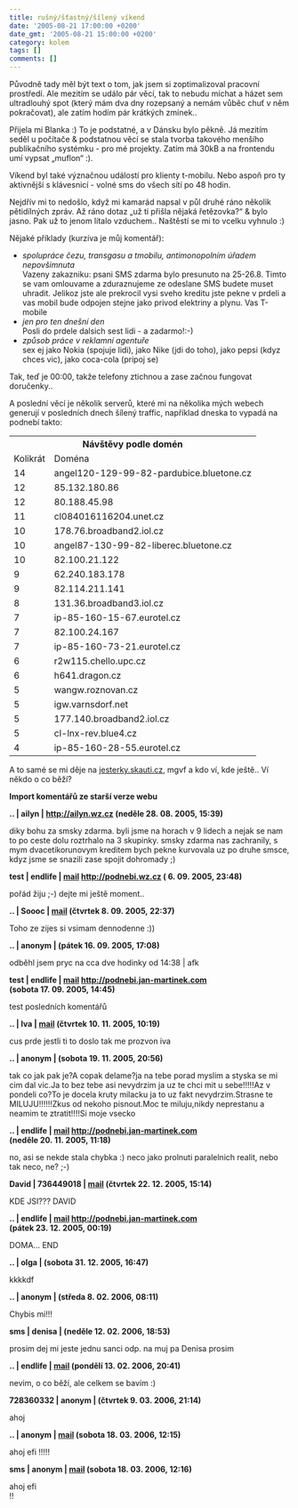 ```yaml
---
title: rušný/šťastný/šílený víkend
date: '2005-08-21 17:00:00 +0200'
date_gmt: '2005-08-21 15:00:00 +0200'
category: kolem
tags: []
comments: []
---
```

<p>Původně tady měl být text o tom, jak jsem si zoptimalizoval pracovní prostředí. Ale
mezitím se událo pár věcí, tak to nebudu míchat a házet sem ultradlouhý spot
(který mám dva dny rozepsaný a nemám vůběc chuť v něm pokračovat), ale zatím
hodím pár krátkých zmínek..</p>
<p>Přijela mi Blanka :) To je podstatné, a v Dánsku bylo pěkně. Já mezitím seděl
u počítače &amp; podstatnou věcí se stala tvorba takového menšího publikačního
systémku - pro mé projekty. Zatím má 30kB a na frontendu umí vypsat &bdquo;muflon&ldquo;
:).</p>
<p>Víkend byl také význačnou událostí pro klienty t-mobilu. Nebo aspoň pro ty aktivnější
s klávesnicí - volné sms do všech sítí po 48 hodin.</p>
<p>Nejdřív mi to nedošlo,
když mi kamarád napsal v půl druhé ráno několik pětidílných zpráv. Až ráno dotaz &bdquo;už
ti přišla nějaká řetězovka?&ldquo; &amp; bylo jasno. Pak už to jenom lítalo
vzduchem.. Naštěstí se mi to vcelku vyhnulo :)</p>
<p>Nějaké příklady (kurzíva je můj komentář):</p>
<ul>
<li><em>spolupráce čezu, transgasu a tmobilu, antimonopolním úřadem nepovšimnuta</em><br>Vazeny zakazniku: psani SMS zdarma bylo presunuto na 25-26.8. Timto se vam omlouvame a zduraznujeme
ze odeslane SMS budete muset uhradit. Jelikoz jste ale prekrocil vysi sveho kreditu jste pekne
v prdeli a vas mobil bude odpojen stejne jako privod elektriny a plynu. Vas T-mobile</li>
<li><em>jen pro ten dnešní den</em><br>Posli do prdele dalsich sest lidi - a zadarmo!:-)</li>
<li><em>způsob práce v reklamní agentuře</em><br>sex ej jako Nokia (spojuje lidi), jako Nike (jdi do toho), jako pepsi (kdyz chces vic),
jako coca-cola (pripoj se)</li>
</ul>
<p>Tak, teď je 00:00, takže telefony ztichnou a zase začnou fungovat doručenky..</p>
<p>A poslední věcí je několik serverů, které mi na několika mých webech generují v posledních
dnech šílený traffic, například dneska to vypadá na podnebí takto:</p>
<table class="table">
<tr>
<th colspan="2">Návštěvy podle domén</th>
</tr>
<tr class="desc">
<td>Kolikrát</td>
<td>Doména</td>
</tr>
<tr class="d">
<td>14</td>
<td class="l">angel120-129-99-82-pardubice.bluetone.cz</td>
</tr>
<tr>
<td>12</td>
<td class="l">85.132.180.86</td>
</tr>
<tr class="d">
<td>12</td>
<td class="l">80.188.45.98</td>
</tr>
<tr>
<td>11</td>
<td class="l">cl084016116204.unet.cz</td>
</tr>
<tr class="d">
<td>10</td>
<td class="l">178.76.broadband2.iol.cz</td>
</tr>
<tr>
<td>10</td>
<td class="l">angel87-130-99-82-liberec.bluetone.cz</td>
</tr>
<tr class="d">
<td>10</td>
<td class="l">82.100.21.122</td>
</tr>
<tr>
<td>9</td>
<td class="l">62.240.183.178</td>
</tr>
<tr class="d">
<td>9</td>
<td class="l">82.114.211.141</td>
</tr>
<tr>
<td>8</td>
<td class="l">131.36.broadband3.iol.cz</td>
</tr>
<tr class="d">
<td>7</td>
<td class="l">ip-85-160-15-67.eurotel.cz</td>
</tr>
<tr>
<td>7</td>
<td class="l">82.100.24.167</td>
</tr>
<tr class="d">
<td>7</td>
<td class="l">ip-85-160-73-21.eurotel.cz</td>
</tr>
<tr>
<td>6</td>
<td class="l">r2w115.chello.upc.cz</td>
</tr>
<tr class="d">
<td>6</td>
<td class="l">h641.dragon.cz</td>
</tr>
<tr>
<td>5</td>
<td class="l">wangw.roznovan.cz</td>
</tr>
<tr class="d">
<td>5</td>
<td class="l">igw.varnsdorf.net</td>
</tr>
<tr>
<td>5</td>
<td class="l">177.140.broadband2.iol.cz</td>
</tr>
<tr class="d">
<td>5</td>
<td class="l">cl-lnx-rev.blue4.cz</td>
</tr>
<tr>
<td>4</td>
<td class="l">ip-85-160-28-55.eurotel.cz</td>
</tr>
</table>
<p>A to samé se mi děje na <a href="http://jesterky.skauti.cz">jesterky.skauti.cz</a>, mgvf a kdo ví, kde ještě..
Ví někdo o co běží?</p>
<div class="import-komentaru">
<p><strong>Import komentářů ze starší verze webu</strong></p>
<div class="comment">
<p style="font-weight:bold"><span class="compredmet">..</span> | <span class="comname">ailyn</span> |  <a href="http://ailyn.wz.cz">http://ailyn.wz.cz</a> (neděle&nbsp;28.&nbsp;08.&nbsp;2005,&nbsp;15:39)</p>
<p>diky bohu za smsky zdarma. byli jsme na horach v 9 lidech a nejak se nam to po ceste dolu roztrhalo na 3 skupinky. smsky zdarma nas zachranily, s mym dvacetikorunovym kreditem bych pekne kurvovala uz po druhe smsce, kdyz jsme se snazili zase spojit dohromady ;) </p>
</div>
<div class="comment">
<p style="font-weight:bold"><span class="compredmet">test</span> | <span class="comname">endlife</span> |  <a href="mailto:jan.martinek@post.cz">mail</a>  <a href="http://jan-martinek.com">http://podnebi.wz.cz</a> (&nbsp;6.&nbsp;09.&nbsp;2005,&nbsp;23:48)</p>
<p>pořád žiju ;-) dejte mi ještě moment.. </p>
</div>
<div class="comment">
<p style="font-weight:bold"><span class="compredmet">..</span> | <span class="comname">Soooc</span> |  <a href="mailto:xsoc@post.cz">mail</a> (čtvrtek&nbsp;8.&nbsp;09.&nbsp;2005,&nbsp;22:37)</p>
<p>Toho ze zijes si vsimam dennodenne :)) </p>
</div>
<div class="comment">
<p style="font-weight:bold"><span class="compredmet">..</span> | <span class="comname">anonym</span> | (pátek&nbsp;16.&nbsp;09.&nbsp;2005,&nbsp;17:08)</p>
<p>odběhl jsem pryc na cca dve hodinky od 14:38 | afk </p>
</div>
<div class="comment">
<p style="font-weight:bold"><span class="compredmet">test</span> | <span class="comname">endlife</span> |  <a href="mailto:jan.martinek@post.cz">mail</a>  <a href="http://podnebi.jan-martinek.com">http://podnebi.jan-martinek.com</a> (sobota&nbsp;17.&nbsp;09.&nbsp;2005,&nbsp;14:45)</p>
<p>test posledních komentářů </p>
</div>
<div class="comment">
<p style="font-weight:bold"><span class="compredmet">..</span> | <span class="comname">Iva</span> |  <a href="mailto:732652650">mail</a> (čtvrtek&nbsp;10.&nbsp;11.&nbsp;2005,&nbsp;10:19)</p>
<p>cus prde jestli ti to doslo tak me prozvon iva </p>
</div>
<div class="comment">
<p style="font-weight:bold"><span class="compredmet">..</span> | <span class="comname">anonym</span> | (sobota&nbsp;19.&nbsp;11.&nbsp;2005,&nbsp;20:56)</p>
<p>tak co jak pak je?A copak delame?ja na tebe porad myslim a styska se mi cim dal vic.Ja to bez tebe asi nevydrzim ja uz te chci mit u sebe!!!!!Az v pondeli co?To je docela kruty milacku ja to uz fakt nevydrzim.Strasne te MILUJU!!!!!!Zkus od nekoho pisnout.Moc te miluju,nikdy neprestanu a neamim te ztratit!!!!Si moje vsecko </p>
</div>
<div class="comment">
<p style="font-weight:bold"><span class="compredmet">..</span> | <span class="comname">endlife</span> |  <a href="mailto:jan.martinek@post.cz">mail</a>  <a href="http://podnebi.jan-martinek.com">http://podnebi.jan-martinek.com</a> (neděle&nbsp;20.&nbsp;11.&nbsp;2005,&nbsp;11:18)</p>
<p>no, asi se nekde stala chybka :) neco jako prolnuti paralelnich realit, nebo tak neco, ne? ;-) </p>
</div>
<div class="comment">
<p style="font-weight:bold"><span class="compredmet">David</span> | <span class="comname">736449018</span> |  <a href="mailto:DDavida">mail</a> (čtvrtek&nbsp;22.&nbsp;12.&nbsp;2005,&nbsp;15:14)</p>
<p>KDE JSI??? DAVID </p>
</div>
<div class="comment">
<p style="font-weight:bold"><span class="compredmet">..</span> | <span class="comname">endlife</span> |  <a href="mailto:jan.martinek@post.cz">mail</a>  <a href="http://podnebi.jan-martinek.com">http://podnebi.jan-martinek.com</a> (pátek&nbsp;23.&nbsp;12.&nbsp;2005,&nbsp;00:19)</p>
<p>DOMA... END </p>
</div>
<div class="comment">
<p style="font-weight:bold"><span class="compredmet">..</span> | <span class="comname">olga</span> | (sobota&nbsp;31.&nbsp;12.&nbsp;2005,&nbsp;16:47)</p>
<p>kkkkdf </p>
</div>
<div class="comment">
<p style="font-weight:bold"><span class="compredmet">..</span> | <span class="comname">anonym</span> | (středa&nbsp;8.&nbsp;02.&nbsp;2006,&nbsp;08:11)</p>
<p>Chybis mi!!! </p>
</div>
<div class="comment">
<p style="font-weight:bold"><span class="compredmet">sms</span> | <span class="comname">denisa</span> | (neděle&nbsp;12.&nbsp;02.&nbsp;2006,&nbsp;18:53)</p>
<p>prosim dej mi jeste jednu sanci odp. na muj pa Denisa prosim </p>
</div>
<div class="comment">
<p style="font-weight:bold"><span class="compredmet">..</span> | <span class="comname">endlife</span> |  <a href="mailto:jan.martinek@post.cz">mail</a> (pondělí&nbsp;13.&nbsp;02.&nbsp;2006,&nbsp;20:41)</p>
<p>nevim, o co běží, ale celkem se bavím :) </p>
</div>
<div class="comment">
<p style="font-weight:bold"><span class="compredmet">728360332</span> | <span class="comname">anonym</span> | (čtvrtek&nbsp;9.&nbsp;03.&nbsp;2006,&nbsp;21:14)</p>
<p>ahoj </p>
</div>
<div class="comment">
<p style="font-weight:bold"><span class="compredmet">..</span> | <span class="comname">anonym</span> |  <a href="mailto:602267306">mail</a> (sobota&nbsp;18.&nbsp;03.&nbsp;2006,&nbsp;12:15)</p>
<p>ahoj efi !!!!! </p>
</div>
<div class="comment">
<p style="font-weight:bold"><span class="compredmet">sms</span> | <span class="comname">anonym</span> |  <a href="mailto:602267306">mail</a> (sobota&nbsp;18.&nbsp;03.&nbsp;2006,&nbsp;12:16)</p>
<p>ahoj efi  <br> !! </p>
</div>
</div>
